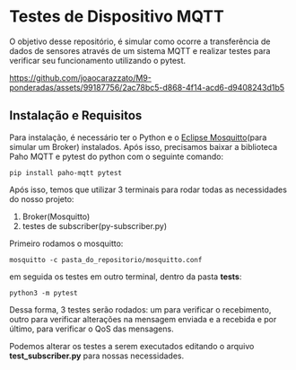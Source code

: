 # Testes de Dispositivo MQTT
O objetivo desse repositório, é simular como ocorre a transferência de dados de sensores através de um sistema MQTT e realizar testes para verificar seu funcionamento utilizando o pytest.


https://github.com/joaocarazzato/M9-ponderadas/assets/99187756/2ac78bc5-d868-4f14-acd6-d9408243d1b5


## Instalação e Requisitos
Para instalação, é necessário ter o Python e o [Eclipse Mosquitto](https://mosquitto.org)(para simular um Broker) instalados. Após isso, precisamos baixar a biblioteca Paho MQTT e pytest do python com o seguinte comando:
```
pip install paho-mqtt pytest
```

Após isso, temos que utilizar 3 terminais para rodar todas as necessidades do nosso projeto:
1. Broker(Mosquitto)
2. testes de subscriber(py-subscriber.py)

Primeiro rodamos o mosquitto:
```
mosquitto -c pasta_do_repositorio/mosquitto.conf
```
em seguida os testes em outro terminal, dentro da pasta **tests**:
```
python3 -m pytest
```
Dessa forma, 3 testes serão rodados: um para verificar o recebimento, outro para verificar alterações na mensagem enviada e a recebida e por último, para verificar o QoS das mensagens.


Podemos alterar os testes a serem executados editando o arquivo **test_subscriber.py** para nossas necessidades.
